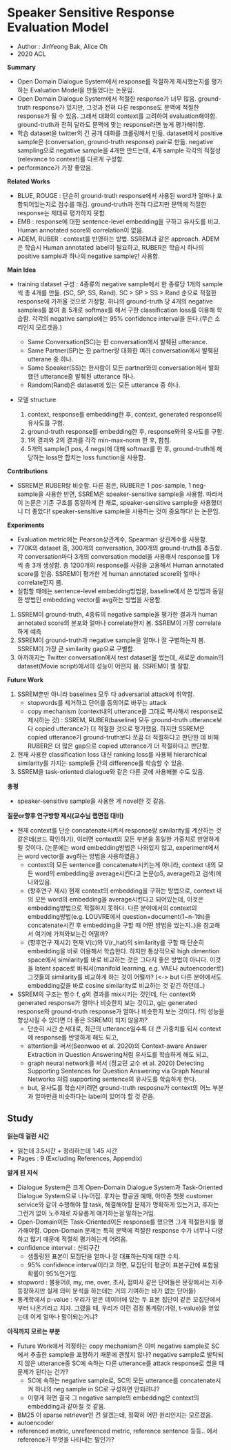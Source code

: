 # Speaker Sensitive Response Evaluation Model
- Author : JinYeong Bak, Alice Oh
- 2020 ACL

**Summary**
- Open Domain Dialogue System에서 response를 적절하게 제시했는지를 평가하는 Evaluation Model을 만들었다는 논문임.
- Open Domain Dialogue System에서 적절한 response가 너무 많음. ground-truth response가 있지만, 그것과 전혀 다른 response도 문맥에 적절한 response가 될 수 있음.
그래서 대화의 context를 고려하여 evaluation해야함. ground-truth과 전혀 달라도 문맥에 맞는 response라면 높게 평가해야함. 
- 학습 dataset을 twitter의 긴 공개 대화를 크롤링해서 만듦. dataset에서 positive sample은 (conversation, ground-truth response) pair로 만듦. negative sampling으로 negative sample을 4개만 만드는데, 4개 sample 각각의 적절성(relevance to context)를 다르게 구성함. 
- performance가 가장 좋았음.

**Related Works**
- BLUE, ROUGE : 단순히 ground-truth response에서 사용된 word가 얼마나 포함되어있는지로 점수를 매김. ground-truth과 전혀 다르지만 문맥에 적절한 response는 제대로 평가하지 못함.
- EMB : response에 대한 sentence-level embedding을 구하고 유사도를 비교. Human annotated score와 correlation이 없음.
- ADEM, RUBER : context를 반영하는 방법. SSREM과 같은 approach. ADEM은 학습시 Human annotated label이 필요하고, RUBER은 학습시 하나의 positive sample과 하나의 negative sample만 사용함.

**Main Idea**
- training dataset 구성 : 4종류의 negative sample에서 한 종류당 1개의 sample씩 총 4개를 만듦. (SC, SP, SS, Rand). SC > SP > SS > Rand 순으로 적절한 response에 가까울 것으로 가정함. 하나의 ground-truth 당 4개의 negative samples를 붙여
총 5개로 softmax를 해서 구한 classification loss를 이용해 학습함. 각각의 negative sample에는 95% confidence interval을 둔다.(무슨 소리인지 모르겟음.)
  - Same Conversation(SC)는 한 conversation에서 발췌된 utterance. 
  - Same Partner(SP)는 한 partner랑 대화한 여러 conversation에서 발췌된 utterane 중 하나. 
  - Same Speaker(SS)는 한사람이 모든 partner와의 conversation에서 발화했던 utterance중 발췌된 utterance 하나. 
  - Random(Rand)은 dataset에 있는 모든 utterance 중 하나.

- 모델 structure
  1. context, response를 embedding한 후, context, generated response의 유사도를 구함. 
  2. ground-truth response를 embedding한 후, response와의 유사도를 구함.
  3. 1의 결과와 2의 결과를 각각 min-max-norm 한 후, 합침.
  4. 5개의 sample(1 pos, 4 negs)에 대해 softmax를 한 후, ground-truth에 해당하는 loss만 합치는 loss function을 사용함.


**Contributions**
- SSREM은 RUBER랑 비슷함. 다른 점은, RUBER은 1 pos-sample, 1 neg-sample을 사용한 반면, SSREM은 speaker-sensitive sample을 사용함. 따라서 이 논문은 기존 구조를 동일하게 한 채로, speaker-sensitive sample을 사용했더니 더 좋았다! speaker-sensitive sample을 사용하는 것이 중요하다! 는 논문임. 

**Experiments**
- Evaluation metric에는 Pearson상관계수, Spearman 상관계수를 사용함.
- 770K의 dataset 중, 300개의 conversation, 300개의 ground-truth를 추출함. 각 conversation마다 3개의 conversation model을 사용해서 response를 1개씩 총 3개 생성함. 
총 1200개의 response를 사람을 고용해서 Human annotated score를 얻음. SSREM이 평가한 게 human annotated score와 얼마나 correlate한지 봄.
- 실험할 때에는 sentence-level embedding방법을, baseline에서 쓴 방법과 동일한 방법인 embedding vector를 avg하는 방법을 사용함.
1. SSREM이 ground-truth, 4종류의 negative sample을 평가한 결과가 human annotated score의 분포와 얼마나 correlate한지 봄. SSREM이 가장 correlate하게 예측
2. SSREM이 ground-truth과 negative sample을 얼마나 잘 구별하는지 봄. SSREM이 가장 큰 similarity gap으로 구별함.
3. 아까까지는 Twitter conversation에서 test dataset을 썼는데, 새로운 domain의 dataset(Movie script)에서의 성능이 어떤지 봄. SSREM이 젤 잘함.

**Future Work**
1. SSREM뿐만 아니라 baselines 모두 다 adversarial attack에 취약함. 
    - stopwords를 제거하고 단어를 동의어로 바꾸는 attack 
    - copy mechanism (context내의 utterance를 그대로 복사해서 response로 제시하는 것) : SSREM, RUBER(baseline) 모두 ground-truth utterance보다 copied utterance가 더 적절한 것으로 평가했음. 하지만 SSREM은 copied utterance가 ground-truth보다 쪼끔 더 적절하다고 판단한 데 비해 RUBER은 더 많은 gap으로 copied utterance가 더 적절하다고 판단함. 
2. 현재 사용한 classification loss 대신 ranking loss를 사용해 hierarchical similarity를 가지는 sample들 간의 difference를 학습할 수 있음.
3. SSREM을 task-oriented dialogue와 같은 다른 곳에 사용해볼 수도 있음.

**총평**
- speaker-sensitive sample을 사용한 게 novel한 것 같음.

**질문or향후 연구방향 제시(교수님 랩면접 대비)**
- 현재 context를 단순 concatenate시켜서 response랑 similarity를 계산하는 것 같은데(코드 확인하기), 이러면 context의 모든 부분을 동일한 가중치로 반영하게 될 것이다. (논문에는 word embedding방법은 나와있지 않고, experiment에서는 word vector를 avg하는 방법을 사용하였음.)
  - context의 모든 sentence를 concatenate시키는게 아니라, context 내의 모든 word의 embedding을 average시킨다고 논문(p5, average라고 검색)에 나와있음. 
  - (향후연구 제시) 현재 context의 embedding을 구하는 방법으로, context 내의 모든 word의 embedding을 average시킨다고 되어있는데, 이것은 embedding방법으로 적절하지 못하다. 다른 분야에서의 context의 embedding방법(e.g. LOUVRE에서 question+document(1~n-1th)을 concatenate시킨 후 embedding을 구할 때 어떤 방법을 썼는지..)을 참고해서 여기에 가져와보는건 어떨까?
  - (향후연구 제시2) 현재 V(c)와 V(r_hat)의 similarity를 구할 때 단순히 embedding을 바로 이용해서 학습한다. 하지만 통상적으로 high dimention space에서 similarity를 바로 비교하는 것은 그다지 좋은 방법이 아니다. 이것을 latent space로 바꿔서(manifold learning, e.g. VAE나 autoencoder로) 그것들의 similarity를 비교하게 하는 것이 어떨까? (<-> but 다른 분야에서도 embedding값을 바로 cosine similarity로 비교하는 것 같긴 하던데..)
- SSREM의 구조는 함수 f, g의 결과를 mix시키는 것인데, f는 context와 generated response가 얼마나 비슷한지 보는 것이고, g는 generated response와 ground-truth response가 얼마나 비슷한지 보는 것이다. f의 성능을 향상시킬 수 있다면 더 좋은 SSREM이 되지 않을까?
  - 단순히 시간 순서대로, 최근의 utterance일수록 더 큰 가중치를 둬서 context에 response를 반영하게 해도 되고, 
  - attention을 써서(Seonwoo et al. 2020)의 Context-aware Answer Extraction in Question Answering처럼 유사도를 학습하게 해도 되고,
  - graph neural network를 써서 (정교민 교수 et al. 2020) Detecting Supporting Sentences for Question Answering via Graph Neural Networks 처럼 supporting sentence의 유사도를 학습하게 한다.
  - but, 유사도를 학습시키려면 ground-truth resposne가 context의 어느 부분과 얼마만큼 비슷하다는 label이 있어야 할 것 같음.

## Study

**읽는데 걸린 시간**
- 읽는데 3.5시간 + 정리하는데 1:45 시간
- Pages : 9 (Excluding References, Appendix)

**알게 된 지식**
- Dialogue System은 크게 Open-Domain Dialogue System과 Task-Oriented Dialogue System으로 나누어짐. 후자는 항공권 예매, 아마존 챗봇 customer service와 같이 수행해야 할 task, 해결해야할 문제가 명확하게 있는거고, 후자는 그런거 없이 노주제로 자유롭게 얘기하는걸 말하는거임.
- Open-Domain이든 Task-Oriented이든 response를 했으면 그게 적절한지를 평가해야함. Open-Domain 문제는 특히 문맥에 적절한 response 수가 너무나 다양하고 많기 때문에 적절히 평가하는게 어려움.
- confidence interval : 신뢰구간
  - 샘플링된 표본이 모집단을 얼마나 잘 대표하는지에 대한 수치.
  - 95% confidence interval이라고 하면, 모집단의 평균이 표본구간에 포함될 확률이 95%인거임.
- stopword : 불용어(I, my, me, over, 조사, 접미사 같은 단어들은 문장에서는 자주 등장하지만 실제 의미 분석을 하는데는 거의 기여하는 바가 없는 단어들)
- 통계학에서 p-value : 우리가 얻은 데이터에 있는 두 표본 집단이 같은 모집단에서부터 나온거라고 치자. 그랬을 때, 우리가 이런 검정 통계량(가령, t-value)을 얻었는데 이게 얼마나 말이되는거냐?

**아직까지 모르는 부분**
- Future Work에서 걱정하는 copy mechanism은 이미 negative sample로 SC에서 추출한 sample을 포함하기 때문에 괜찮지 않나? negative sample로 발탁되지 않은 utterance중 SC에 속하는 다른 utterance를 attack response로 썼을 때 문제가 된다는 건가?
  - SC에 속하는 negative sample로, SC의 모든 utterance를 concatenate시켜 하나의 neg sample in SC로 구성하면 안되려나?
  - 이렇게 하면 결국 그 negative sample의 embedding은 context의 embedding과 같아질 것 같음.
- BM25 이 sparse retriever인 건 알겠는데, 정확히 어떤 원리인지는 모르겠음.
- autoencoder
- referenced metric, unreferenced metric, reference sentence 등등.. 에서 reference가 무엇을 나타내는 말인가?

